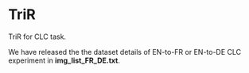 # TriR
TriR for CLC task.

We have released the the dataset details of EN-to-FR or EN-to-DE CLC experiment in __img_list_FR_DE.txt__.
